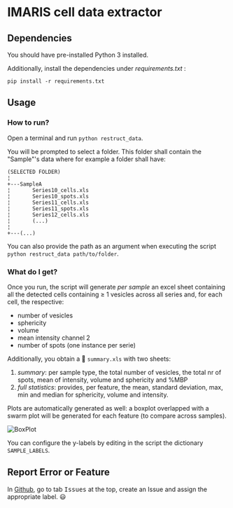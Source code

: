 # IMARIS cell data extractor

## Dependencies

You should have pre-installed Python 3 installed.

Additionally, install the dependencies under _requirements.txt_ :
```
pip install -r requirements.txt
```

## Usage
### How to run?

Open a terminal and run `python restruct_data`.

You will be prompted to select a folder. This folder shall contain the "Sample"'s data where for example a folder shall have:

```
(SELECTED FOLDER)
¦   
+---SampleA
¦       Series10_cells.xls
¦       Series10_spots.xls
¦       Series11_cells.xls
¦       Series11_spots.xls
¦       Series12_cells.xls
¦       (...)
¦       
+---(...)
```
You can also provide the path as an argument when executing the script `python restruct_data path/to/folder`.

### What do I get?

Once you run, the script will generate _per sample_ an excel sheet containing all the detected cells containing ≥ 1 vesicles across all series and, for each cell, the respective:
- number of vesicles
- sphericity
- volume
- mean intensity channel 2
- number of spots (one instance per serie)

Additionally, you obtain a :page_facing_up: `summary.xls` with two sheets:
1. *summary*: per sample type, the total number of vesicles, the total nr of spots, mean of intensity, volume and sphericity and %MBP
2. *full statistics*: provides, per feature, the mean, standard deviation, max, min and median for sphericity, volume and intensity.

Plots are automatically generated as well: a boxplot overlapped with a swarm plot will be generated for each feature (to compare across samples).

![BoxPlot](https://user-images.githubusercontent.com/26262402/67725215-7b198400-f9d9-11e9-8bc5-7de20af7ff83.png)

You can configure the y-labels by editing in the script the dictionary `SAMPLE_LABELS`.

## Report Error or Feature

In [Github](https://github.com/ninja-asa/cells_stats_utils/), go to tab <kbd>Issues</kbd> at the top, create an Issue and assign the appropriate label. :smiley:
